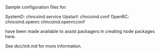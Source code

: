 Sample configuration files for:

SystemD: chncoind.service
Upstart: chncoind.conf
OpenRC:  chncoind.openrc
         chncoind.openrcconf

have been made available to assist packagers in creating node packages here.

See doc/init.md for more information.
